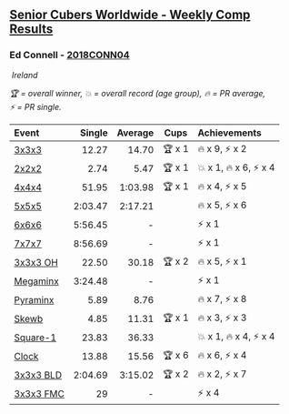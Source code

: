 <style>table {white-space: nowrap;}</style>
<link rel="stylesheet" type="text/css" href="/scw-comp/css/flags.css" />

## [Senior Cubers Worldwide - Weekly Comp Results](/scw-comp/results/)
### Ed Connell - [2018CONN04](https://www.worldcubeassociation.org/persons/2018CONN04)

<i class="flag flag-IE" />&nbsp;Ireland

<span style="white-space: nowrap;">🏆 = overall winner</span>, <span style="white-space: nowrap;">💥 = overall record (age group)</span>, <span style="white-space: nowrap;">🔥 = PR average</span>, <span style="white-space: nowrap;">⚡ = PR single</span>.

| Event | Single | Average | Cups | Achievements|
| :-- | --: | --: | :--: | :-- |
| [3x3x3](333.md) | 12.27 | 14.70 | 🏆 x 1 | 🔥 x 9, ⚡ x 2 |
| [2x2x2](222.md) | 2.74 | 5.47 | 🏆 x 1 | 💥 x 1, 🔥 x 6, ⚡ x 4 |
| [4x4x4](444.md) | 51.95 | 1:03.98 | 🏆 x 1 | 🔥 x 4, ⚡ x 5 |
| [5x5x5](555.md) | 2:03.47 | 2:17.21 |  | 🔥 x 5, ⚡ x 6 |
| [6x6x6](666.md) | 5:56.45 | - |  | ⚡ x 1 |
| [7x7x7](777.md) | 8:56.69 | - |  | ⚡ x 1 |
| [3x3x3 OH](333oh.md) | 22.50 | 30.18 | 🏆 x 2 | 🔥 x 5, ⚡ x 1 |
| [Megaminx](minx.md) | 3:24.48 | - |  | ⚡ x 1 |
| [Pyraminx](pyram.md) | 5.89 | 8.76 |  | 🔥 x 7, ⚡ x 8 |
| [Skewb](skewb.md) | 4.85 | 11.31 | 🏆 x 1 | 🔥 x 3, ⚡ x 3 |
| [Square-1](sq1.md) | 23.83 | 36.33 |  | 💥 x 1, 🔥 x 4, ⚡ x 4 |
| [Clock](clock.md) | 13.88 | 15.56 | 🏆 x 6 | 🔥 x 6, ⚡ x 4 |
| [3x3x3 BLD](333bf.md) | 2:04.69 | 3:15.02 | 🏆 x 2 | 🔥 x 2, ⚡ x 7 |
| [3x3x3 FMC](333fm.md) | 29 | - |  | ⚡ x 4 |

<!-- Global site tag (gtag.js) - Google Analytics -->
<script async src="https://www.googletagmanager.com/gtag/js?id=UA-86348435-3"></script>
<script>window.dataLayer = window.dataLayer || []; function gtag() {dataLayer.push(arguments);} gtag('js', new Date()); gtag('config', 'UA-86348435-3');</script>
